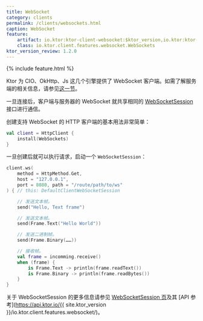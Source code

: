 ```yaml
---
title: WebSocket
category: clients
permalink: /clients/websockets.html
caption: WebSocket
feature:
    artifact: io.ktor:ktor-client-websocket:$ktor_version,io.ktor:ktor-client-cio:$ktor_version,io.ktor:ktor-client-js:$ktor_version,io.ktor:ktor-client-okhttp:$ktor_version
    class: io.ktor.client.features.websocket.WebSockets
ktor_version_review: 1.2.0
---
```


{% include feature.html %}

Ktor 为 CIO、OkHttp、Js 这几个引擎提供了 WebSocket 客户端。如需了解服务端的相关信息，请参见[这一节](/servers/features/websockets.html)。

一旦连接后，客户端与服务器的 WebSocket 就共享相同的 [WebSocketSession](/servers/features/websockets.html#WebSocketSession)
接口进行通信。

创建支持 WebSocket 的 HTTP 客户端的基本用法非常简单：

```kotlin
val client = HttpClient {
    install(WebSockets)
}
```

一旦创建后就可以执行请求，启动一个 `WebSocketSession`：

```kotlin
client.ws(
    method = HttpMethod.Get,
    host = "127.0.0.1",
    port = 8080, path = "/route/path/to/ws"
) { // this: DefaultClientWebSocketSession

    // 发送文本帧。
    send("Hello, Text frame")

    // 发送文本帧。
    send(Frame.Text("Hello World"))

    // 发送二进制帧。
    send(Frame.Binary(……))

    // 接收帧。
    val frame = incomming.receive()
    when (frame) {
        is Frame.Text -> println(frame.readText())
        is Frame.Binary -> println(frame.readBytes())
    }
}
```

关于 WebSocketSession 的更多信息请参见 [WebSocketSession 页](/servers/features/websockets.html#WebSocketSession)及其 [API 参考](https://api.ktor.io/{{ site.ktor_version }}/io.ktor.client.features.websocket/)。
